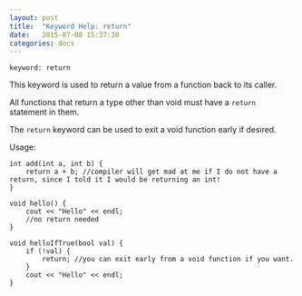```yaml
---
layout: post
title:  "Keyword Help: return"
date:   2015-07-08 15:37:30
categories: docs
---
```


	keyword: return

This keyword is used to return a value from a function back to its caller. 

All functions that return a type other than void must have a `return` statement in them.

The `return` keyword can be used to exit a void function early if desired.

Usage:

	int add(int a, int b) {
		return a + b; //compiler will get mad at me if I do not have a return, since I told it I would be returning an int!
	}

	void hello() {
		cout << "Hello" << endl;
		//no return needed
	}

	void helloIfTrue(bool val) {
		if (!val) {
			return; //you can exit early from a void function if you want.
		} 
		cout << "Hello" << endl;
	}
